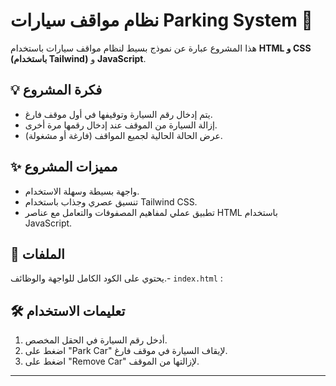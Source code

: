 # نظام مواقف سيارات Parking System 🚗

هذا المشروع عبارة عن نموذج بسيط لنظام مواقف سيارات باستخدام **HTML و CSS (باستخدام Tailwind)** و **JavaScript**.

## 💡 فكرة المشروع

- يتم إدخال رقم السيارة وتوقيفها في أول موقف فارغ.
- إزالة السيارة من الموقف عند إدخال رقمها مرة أخرى.
- عرض الحالة الحالية لجميع المواقف (فارغة أو مشغولة).

## ✨ مميزات المشروع

- واجهة بسيطة وسهلة الاستخدام.
- تنسيق عصري وجذاب باستخدام Tailwind CSS.
- تطبيق عملي لمفاهيم المصفوفات والتعامل مع عناصر HTML باستخدام JavaScript.

## 📁 الملفات

 يحتوي على الكود الكامل للواجهة والوظائف.- `index.html` :

## 🛠 تعليمات الاستخدام

1. أدخل رقم السيارة في الحقل المخصص.
2. اضغط على "Park Car" لإيقاف السيارة في موقف فارغ.
3. اضغط على "Remove Car" لإزالتها من الموقف.

---

